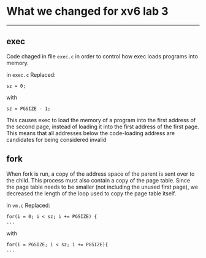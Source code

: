 # What we changed for xv6 lab 3
--------------------------------------

## exec
Code chaged in file `exec.c` in order to control how exec loads programs into memory. 


in `exec.c`
Replaced:
```
sz = 0;
```
with
```
sz = PGSIZE - 1; 
```
This causes exec to load the memory of a program into the first address of the second page, instead of loading it into the first address of the first page. This means that all addresses below the code-loading address are candidates for being considered invalid

## fork
When fork is run, a copy of the address space of the parent is sent over to the child. This process must also contain a copy of the page table. Since the page table needs to be smaller (not including the unused first page), we decreased the length of the loop used to copy the page table itself. 

in `vm.c`
Replaced:
```
for(i = 0; i < sz; i += PGSIZE) {
...
```
with
```
for(i = PGSIZE; i < sz; i += PGSIZE){
...
```



